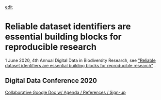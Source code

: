 [edit](https://github.com/bio-guoda/bio-guoda.github.io/blob/master/reliable-data.md)

# Reliable dataset identifiers are essential building blocks for reproducible research
1 June 2020, 4th Annual Digital Data in Biodiversity Research, see ["Reliable dataset identifiers are essential building blocks for reproducible research"](https://www.idigbio.org/wiki/index.php/4th_Annual_Digital_Data_Conference,_Indiana_University#Monday.2C_1_June_2020) .

## Digital Data Conference 2020 

[Collaborative Google Doc w/ Agenda / References / Sign-up](https://docs.google.com/document/d/1mj9lMymfUbxxcXzG9rF6J_U0p1W_3u-aUGb6hNqf9ec/edit)





